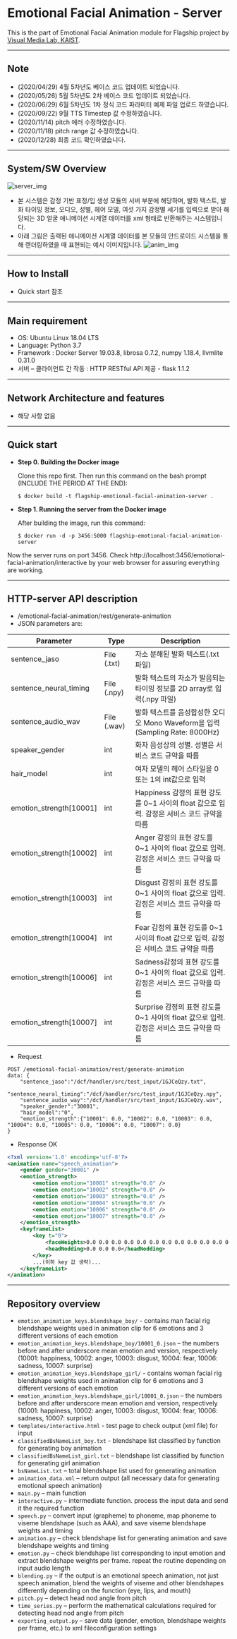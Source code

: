 # Emotional Facial Animation - Server
This is the part of Emotional Facial Animation module for Flagship project by [Visual Media Lab, KAIST](http://vml.kaist.ac.kr).

***

## Note

* (2020/04/29) 4월 5차년도 베이스 코드 업데이트 되었습니다.
* (2020/05/26) 5월 5차년도 2차 베이스 코드 업데이트 되었습니다.
* (2020/06/29) 6월 5차년도 1차 정식 코드 파라미터 예제 파일 업로드 하였습니다.
* (2020/09/22) 9월 TTS Timestep 값 수정하였습니다.
* (2020/11/14) pitch 에러 수정하였습니다.
* (2020/11/18) pitch range 값 수정하였습니다.
* (2020/12/28) 최종 코드 확인하였습니다.


***

## System/SW Overview
![server_img](./img/server.png)
* 본 시스템은 감정 기반 표정/입 생성 모듈의 서버 부분에 해당하며, 발화 텍스트, 발화 타이밍 정보, 오디오, 성별, 헤어 모델, 여섯 가지 감정별 세기를 입력으로 받아 해당되는 3D 얼굴 애니메이션 시계열 데이터를 xml 형태로 반환해주는 시스템입니다. 
* 아래 그림은 출력된 애니메이션 시계열 데이터를 본 모듈의 안드로이드 시스템을 통해 렌더링하였을 때 표현되는 예시 이미지입니다.
![anim_img](./img/animation.jpg)

***

## How to Install

- Quick start 참조

***

## Main requirement

- OS: Ubuntu Linux 18.04 LTS
- Language: Python 3.7
- Framework : Docker Server 19.03.8, librosa 0.7.2, numpy 1.18.4, llvmlite 0.31.0
- 서버 – 클라이언트 간 작동 : HTTP RESTful API 제공 - flask 1.1.2

***

## Network Architecture and features

* 해당 사항 없음

***

## Quick start

- **Step 0. Building the Docker image**

  Clone this repo first. Then run this command on the bash prompt (INCLUDE THE PERIOD AT THE END):

  ```
  $ docker build -t flagship-emotional-facial-animation-server .
  ```

- **Step 1. Running the server from the Docker image**

  After building the image, run this command:
    ```
  $ docker run -d -p 3456:5000 flagship-emotional-facial-animation-server
    ```

Now the server runs on port 3456. Check http://localhost:3456/emotional-facial-animation/interactive by your web browser for assuring everything are working.


***

## HTTP-server API description

* /emotional-facial-animation/rest/generate-animation
* JSON parameters are:

|Parameter|Type|Description|
|---|---|---|
| sentence_jaso           | File (.txt) |자소 분해된 발화 텍스트(.txt 파일)|
| sentence_neural_timing  | File (.npy) |발화 텍스트의 자소가 발음되는 타이밍 정보를 2D array로 입력(.npy 파일)|
| sentence_audio_wav      | File (.wav) |발화 텍스트를 음성합성한 오디오 Mono Waveform을 입력(Sampling Rate: 8000Hz)|
| speaker_gender          | int         |화자 음성상의 성별.  성별은 서비스 코드 규약을 따름|
| hair_model              | int         |여자 모델의 헤어 스타일을 0 또는 1의 int값으로  입력|
| emotion_strength[10001] | int         |Happiness 감정의 표현 강도를 0~1 사이의 float 값으로 입력. 감정은 서비스 코드 규약을 따름|
| emotion_strength[10002] | int         |Anger 감정의 표현 강도를 0~1 사이의 float 값으로 입력. 감정은 서비스 코드 규약을 따름|
| emotion_strength[10003] | int         |Disgust 감정의 표현 강도를 0~1 사이의 float 값으로 입력. 감정은 서비스 코드 규약을 따름|
| emotion_strength[10004] | int         |Fear 감정의 표현 강도를 0~1 사이의 float 값으로 입력. 감정은 서비스 코드 규약을 따름|
| emotion_strength[10006] | int         |Sadness감정의 표현 강도를 0~1 사이의 float 값으로 입력. 감정은 서비스 코드 규약을 따름|
| emotion_strength[10007] | int         |Surprise 감정의 표현 강도를 0~1 사이의 float 값으로 입력. 감정은 서비스 코드 규약을 따름|

* Request
```
POST /emotional-facial-animation/rest/generate-animation 
data: {
    "sentence_jaso":"/dcf/handler/src/test_input/1GJCeQzy.txt",
    "sentence_neural_timing":"/dcf/handler/src/test_input/1GJCeQzy.npy",
    "sentence_audio_way":"/dcf/handler/src/text_input/1GJCeQzy.wav",
    "speaker_gender":"30001",
    "hair_model":"0",
    "emotion_strength":{"10001": 0.0, "10002": 0.0, "10003": 0.0, "10004": 0.0, "10005": 0.0, "10006": 0.0, "10007": 0.0}
}
```

* Response OK
```xml
<?xml version='1.0' encoding='utf-8'?>
<animation name="speech_animation">
	<gender gender="30001" />
	<emotion_strength>
		<emotion emotion="10001" strength="0.0" />
		<emotion emotion="10002" strength="0.0" />
		<emotion emotion="10003" strength="0.0" />
		<emotion emotion="10004" strength="0.0" />
		<emotion emotion="10006" strength="0.0" />
		<emotion emotion="10007" strength="0.0" />
	</emotion_strength>
	<keyframeList>
		<key t="0">
			<faceWeights>0.0 0.0 0.0 0.0 0.0 0.0 0.0 0.0 0.0 0.0 0.0 0.0 0.0 0.0 0.0 0.0 0.0 0.0 0.0 0.0 0.0 0.0 0.0 0.0 0.0 0.0 0.0 0.0 0.0 0.0 0.0 0.0 0.0 0.0 0.0 0.0 0.0 0.0 0.0 0.0 0.0 0.0 0.0 0.0 0.0 0.0 0.0 0.0 0.0 0.0 0.0 0.09830531626939774 0.0 0.04093131199479103 0.04783490635454655 0.0 0.0 0.016355020459741354 0.026090694405138493 0.3506091356277466 0.0 0.0021135821240022778 0.0 0.0 0.0 0.0 0.0 0.06582734845578671 0.0019327396992594005 0.0 0.0 </faceWeights>
			<headNodding>0.0 0.0 0.0</headNodding>
		</key>
		...(이하 key 값 생략)...
	</keyframeList>
</animation>
```

***

## Repository overview

* `emotion_animation_keys.blendshape_boy/` - contains man facial rig blendshape weights used in animation clip for 6 emotions and 3 different versions of each emotion
* `emotion_animation_keys.blendshape_boy/10001_0.json` – the numbers before and after underscore mean emotion and version, respectively (10001: happiness, 10002: anger, 10003: disgust, 10004: fear, 10006: sadness, 10007: surprise)
* `emotion_animation_keys.blendshape_girl/` - contains woman facial rig blendshape weights used in animation clip for 6 emotions and 3 different versions of each emotion
* `emotion_animation_keys.blendshape_girl/10001_0.json` – the numbers before and after underscore mean emotion and version, respectively (10001: happiness, 10002: anger, 10003: disgust, 10004: fear, 10006: sadness, 10007: surprise)
* `templates/interactive.html` - test page to check output (xml file) for input
* `classifiedBsNameList_boy.txt` - blendshape list classified by function for generating boy animation
* `classifiedBsNameList_girl.txt` – blendshape list classified by function for generating girl animation
* `bsNameList.txt` – total blendshape list used for generating animation
* `animation_data.xml` – return output (all necessary data for generating emotional speech animation) 
* `main.py` – main function
* `interactive.py` – intermediate function. process the input data and send it the required function
* `speech.py` – convert input (grapheme) to phoneme, map phoneme to viseme blendshape (such as AAA), and save viseme blendshape weights and timing
* `animation.py` – check blendshape list for generating animation and save blendshape weights and timing
* `emotion.py` – check blendshape list corresponding to input emotion and extract blendshape weights per frame. repeat the routine depending on input audio length
* `blending.py` – if the output is an emotional speech animation, not just speech animation, blend the weights of viseme and other blendshapes differently depending on the function (eye, lips, and mouth)
* `pitch.py` – detect head nod angle from pitch
* `time_series.py` – perform the mathematical calculations required for detecting head nod angle from pitch
* `exporting_output.py` – save data (gender, emotion, blendshape weights per frame, etc.) to xml fileconfiguration settings

